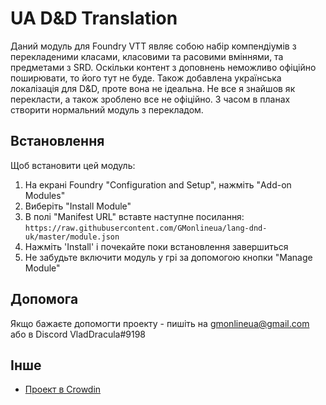 # UA D&D Translation

Даний модуль для Foundry VTT являє собою набір компендіумів з перекладеними класами, класовими та расовими вміннями, та предметами з SRD. Оскільки контент з доповнень неможливо офіційно поширювати, то його тут не буде. Також добавлена українська локалізація для D&D, проте вона не ідеальна. Не все я знайшов як перекласти, а також зроблено все не офіційно. З часом в планах створити нормальний модуль з перекладом.

## Встановлення
Щоб встановити цей модуль:
1.  На екрані Foundry "Configuration and Setup", нажміть "Add-on Modules"
2.  Виберіть "Install Module"
3.  В полі "Manifest URL" вставте наступне посилання: `https://raw.githubusercontent.com/GMonlineua/lang-dnd-uk/master/module.json`
4.  Нажміть 'Install' і почекайте поки встановлення завершиться
5.  Не забудьте включити модуль у грі за допомогою кнопки "Manage Module"

## Допомога
Якщо бажаєте допомогти проекту - пишіть на gmonlineua@gmail.com або в Discord VladDracula#9198

## Інше
 - [Проект в Crowdin](https://crowdin.com/project/dndua)
